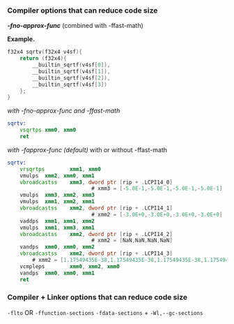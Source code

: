 ### Compiler options that can reduce code size ###

**_-fno-approx-func_** (combined with -ffast-math)

**Example.**
```c
f32x4 sqrtv(f32x4 v4sf){
    return (f32x4){
        __builtin_sqrtf(v4sf[0]),
        __builtin_sqrtf(v4sf[1]),
        __builtin_sqrtf(v4sf[2]),
        __builtin_sqrtf(v4sf[3])
    };
}
```
_with -fno-approx-func and -ffast-math_
```asm
sqrtv:
    vsqrtps xmm0, xmm0
    ret
```
_with -fapprox-func (default)_ with or without -ffast-math
```asm
sqrtv:
    vrsqrtps        xmm1, xmm0
    vmulps  xmm2, xmm0, xmm1
    vbroadcastss    xmm3, dword ptr [rip + .LCPI14_0]
                           # xmm3 = [-5.0E-1,-5.0E-1,-5.0E-1,-5.0E-1]
    vmulps  xmm3, xmm2, xmm3
    vmulps  xmm1, xmm2, xmm1
    vbroadcastss    xmm2, dword ptr [rip + .LCPI14_1]
                           # xmm2 = [-3.0E+0,-3.0E+0,-3.0E+0,-3.0E+0]
    vaddps  xmm1, xmm1, xmm2
    vmulps  xmm1, xmm3, xmm1
    vbroadcastss    xmm2, dword ptr [rip + .LCPI14_2]
                           # xmm2 = [NaN,NaN,NaN,NaN]
    vandps  xmm0, xmm0, xmm2
    vbroadcastss    xmm2, dword ptr [rip + .LCPI14_3]
        # xmm2 = [1.17549435E-38,1.17549435E-38,1.17549435E-38,1.17549435E-38]
    vcmpleps        xmm0, xmm2, xmm0
    vandps  xmm0, xmm0, xmm1
    ret
```
### Compiler + Linker options that can reduce code size ###

`-flto` OR `-ffunction-sections` `-fdata-sections` + `-Wl,--gc-sections`
